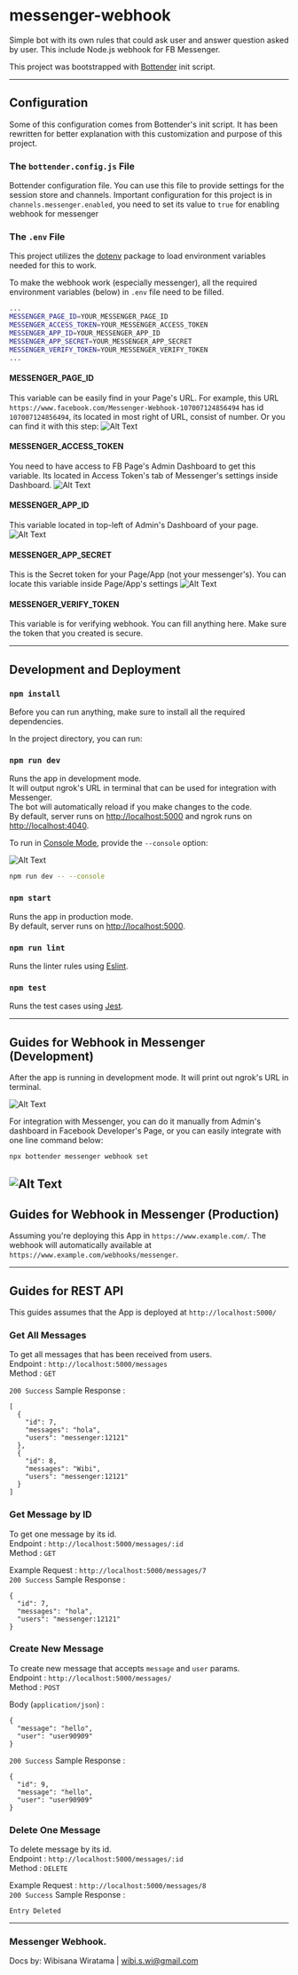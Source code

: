# messenger-webhook

Simple bot with its own rules that could ask user and answer question asked by user. This include Node.js webhook for FB Messenger.

This project was bootstrapped with
[Bottender](https://github.com/Yoctol/bottender) init script.

---

## Configuration

Some of this configuration comes from Bottender's init script. It has been rewritten for better explanation with this customization and purpose of this project.

### The `bottender.config.js` File

Bottender configuration file. You can use this file to provide settings for the session store and channels. Important configuration for this project is in `channels.messenger.enabled`, you need to set its value to `true` for enabling webhook for messenger

### The `.env` File

This project utilizes the [dotenv](https://www.npmjs.com/package/dotenv) package to load environment variables needed for this to work.

To make the webhook work (especially messenger), all the required environment variables (below) in `.env` file need to be filled.
```sh
...
MESSENGER_PAGE_ID=YOUR_MESSENGER_PAGE_ID
MESSENGER_ACCESS_TOKEN=YOUR_MESSENGER_ACCESS_TOKEN
MESSENGER_APP_ID=YOUR_MESSENGER_APP_ID
MESSENGER_APP_SECRET=YOUR_MESSENGER_APP_SECRET
MESSENGER_VERIFY_TOKEN=YOUR_MESSENGER_VERIFY_TOKEN
...
```

#### MESSENGER_PAGE_ID
This variable can be easily find in your Page's URL. For example, this URL `https://www.facebook.com/Messenger-Webhook-107007124856494` has id `107007124856494`, its located in most right of URL, consist of number. Or you can find it with this step:
![Alt Text](https://media.giphy.com/media/MndmuUmrHqfxaA0mda/giphy.gif)

#### MESSENGER_ACCESS_TOKEN
You need to have access to FB Page's Admin Dashboard to get this variable. Its located in Access Token's tab of Messenger's settings inside Dashboard.
![Alt Text](https://media.giphy.com/media/hX9NdYBI9HHDJsG41Y/giphy.gif)

#### MESSENGER_APP_ID
This variable located in top-left of Admin's Dashboard of your page.
![Alt Text](https://media.giphy.com/media/2w0XGBJ7UKCUijHXrH/giphy.gif)

#### MESSENGER_APP_SECRET
This is the Secret token for your Page/App (not your messenger's). You can locate this variable inside Page/App's settings
![Alt Text](https://media.giphy.com/media/p0InT72w5VwFqgvmMu/giphy.gif)

#### MESSENGER_VERIFY_TOKEN
This variable is for verifying webhook. You can fill anything here. Make sure the token that you created is secure.

---

## Development and Deployment

### `npm install`
Before you can run anything, make sure to install all the required dependencies.

In the project directory, you can run:

### `npm run dev`
Runs the app in development mode.<br>
It will output ngrok's URL in terminal that can be used for integration with Messenger.<br>
The bot will automatically reload if you make changes to the code.<br>
By default, server runs on [http://localhost:5000](http://localhost:5000) and ngrok runs on [http://localhost:4040](http://localhost:4040).

To run in [Console Mode](https://bottender.js.org/docs/en/the-basics-console-mode), provide the `--console` option:

![Alt Text](https://media.giphy.com/media/DdZmHfd11TCTML0sHG/giphy.gif)

```sh
npm run dev -- --console
```

### `npm start`

Runs the app in production mode.<br>
By default, server runs on [http://localhost:5000](http://localhost:5000).

### `npm run lint`

Runs the linter rules using [Eslint](https://eslint.org/).

### `npm test`

Runs the test cases using [Jest](https://jestjs.io/).

---

## Guides for Webhook in Messenger (Development)

After the app is running in development mode. It will print out ngrok's URL in terminal.

![Alt Text](https://media.giphy.com/media/2Qcx2SEi58nbJ9BGOB/giphy.gif)

For integration with Messenger, you can do it manually from Admin's dashboard in Facebook Developer's Page, or you can easily integrate with one line command below:
```sh
npx bottender messenger webhook set
```

![Alt Text](https://media.giphy.com/media/IwPpZH1ojqDv29oCzh/giphy.gif)
---

## Guides for Webhook in Messenger (Production)

Assuming you're deploying this App in `https://www.example.com/`. The webhook will automatically available at `https://www.example.com/webhooks/messenger`.

---

## Guides for REST API

This guides assumes that the App is deployed at `http://localhost:5000/`

### Get All Messages
To get all messages that has been received from users.<br>
Endpoint : `http://localhost:5000/messages` <br>
Method : `GET`

`200 Success` Sample Response :
```
[
  {
    "id": 7,
    "messages": "hola",
    "users": "messenger:12121"
  },
  {
    "id": 8,
    "messages": "Wibi",
    "users": "messenger:12121"
  }
]
```

### Get Message by ID
To get one message by its id.<br>
Endpoint : `http://localhost:5000/messages/:id` <br>
Method : `GET`

Example Request : `http://localhost:5000/messages/7`<br>
`200 Success` Sample Response :
```
{
  "id": 7,
  "messages": "hola",
  "users": "messenger:12121"
}
```

### Create New Message
To create new message that accepts `message` and `user` params.<br>
Endpoint : `http://localhost:5000/messages/` <br>
Method : `POST`

Body (`application/json`) : 
```
{
  "message": "hello",
  "user": "user90909"
}
```
`200 Success` Sample Response :
```
{
  "id": 9,
  "message": "hello",
  "user": "user90909"
}
```

### Delete One Message
To delete message by its id.<br>
Endpoint : `http://localhost:5000/messages/:id` <br>
Method : `DELETE`

Example Request : `http://localhost:5000/messages/8` <br>
`200 Success` Sample Response :
```
Entry Deleted
```

---
### Messenger Webhook.<br>
Docs by: Wibisana Wiratama | wibi.s.wi@gmail.com <br>
